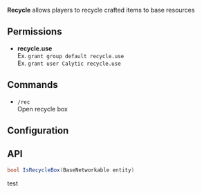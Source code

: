 **Recycle** allows players to recycle crafted items to base resources

## Permissions

* **recycle.use**  
  Ex. `grant group default recycle.use`  
  Ex. `grant user Calytic recycle.use`

## Commands

* `/rec`  
  Open recycle box

## Configuration

## API

```csharp
bool IsRecycleBox(BaseNetworkable entity)
```

test